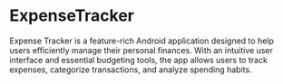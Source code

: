 # ExpenseTracker
Expense Tracker is a feature-rich Android application designed to help users efficiently manage their personal finances. With an intuitive user interface and essential budgeting tools, the app allows users to track expenses, categorize transactions, and analyze spending habits.
